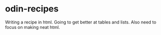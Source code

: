 # odin-recipes
Writing a recipe in html.
Going to get better at tables and lists.
Also need to focus on making neat html.